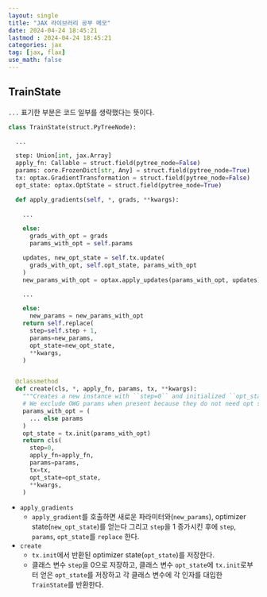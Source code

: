```yaml
---
layout: single
title: "JAX 라이브러리 공부 메모"
date: 2024-04-24 18:45:21
lastmod : 2024-04-24 18:45:21
categories: jax
tag: [jax, flax]
use_math: false
---
```


## TrainState

`...` 표기한 부분은 코드 일부를 생략했다는 뜻이다.

```python
class TrainState(struct.PyTreeNode):

  ...

  step: Union[int, jax.Array]
  apply_fn: Callable = struct.field(pytree_node=False)
  params: core.FrozenDict[str, Any] = struct.field(pytree_node=True)
  tx: optax.GradientTransformation = struct.field(pytree_node=False)
  opt_state: optax.OptState = struct.field(pytree_node=True)

  def apply_gradients(self, *, grads, **kwargs):
    
    ...

    else:
      grads_with_opt = grads
      params_with_opt = self.params

    updates, new_opt_state = self.tx.update(
      grads_with_opt, self.opt_state, params_with_opt
    )
    new_params_with_opt = optax.apply_updates(params_with_opt, updates)

    ...

    else:
      new_params = new_params_with_opt
    return self.replace(
      step=self.step + 1,
      params=new_params,
      opt_state=new_opt_state,
      **kwargs,
    )


  @classmethod
  def create(cls, *, apply_fn, params, tx, **kwargs):
    """Creates a new instance with ``step=0`` and initialized ``opt_state``."""
    # We exclude OWG params when present because they do not need opt states.
    params_with_opt = (
      ... else params
    )
    opt_state = tx.init(params_with_opt)
    return cls(
      step=0,
      apply_fn=apply_fn,
      params=params,
      tx=tx,
      opt_state=opt_state,
      **kwargs,
    )
```
* `apply_gradients`
  * `apply_gradient`를 호출하면 새로운 파라미터와(`new_params`), optimizer state(`new_opt_state`)를 얻는다 그리고 `step`을 1 증가시킨 후에 `step`, `params`, `opt_state`를 `replace` 한다.
* `create`
  * `tx.init`에서 반환된 optimizer state(`opt_state`)를 저장한다.
  * 클래스 변수 `step`을 0으로 저장하고, 클래스 변수 `opt_state`에 `tx.init`로부터 얻은 `opt_state`를 저장하고 각 클래스 변수에 각 인자를 대입한 `TrainState`를 반환한다.

<!-- TODO : struct.field(pytree_node=True)??? -->
<!-- TODO : update -> apply_updates 원리 -->